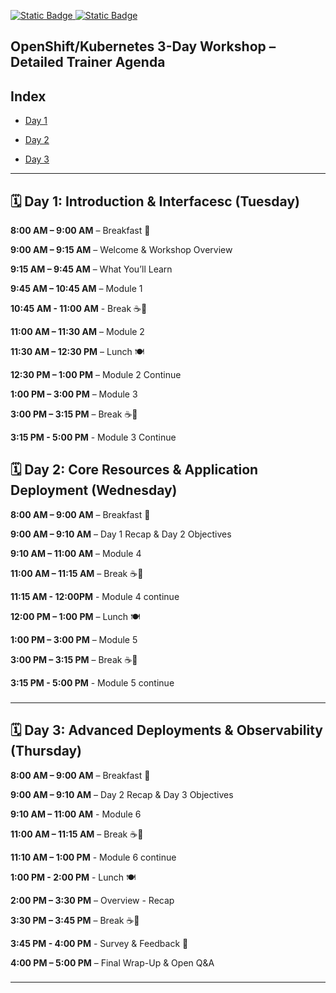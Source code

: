 [![Static Badge](https://img.shields.io/badge/RedHat-OpenShift-maroon?style=flat&logo=Redhat&logoSize=auto)
](https://docs.redhat.com/en/documentation/openshift_container_platform/4.19)   [![Static Badge](https://img.shields.io/badge/Kubernetes-black?style=flat&logo=Kubernetes&logoSize=auto)
](https://kubernetes.io/docs/home/)

## OpenShift/Kubernetes 3-Day Workshop – Detailed Trainer Agenda

## Index 

- [Day 1](#️-day-1-introduction--interfacesc-tuesday)

- [Day 2](#️-day-2-core-resources--application-deployment-wednesday)

- [Day 3](#️-day-3-advanced-deployments--observability-thursday)
---

## 🗓️ Day 1: Introduction & Interfacesc (Tuesday)



**8:00 AM – 9:00 AM**   – Breakfast 🥐

**9:00 AM – 9:15 AM**   – Welcome & Workshop Overview

**9:15 AM – 9:45 AM**   – What You’ll Learn

**9:45 AM – 10:45 AM**  – Module 1 

**10:45 AM - 11:00 AM** - Break ☕🥯

**11:00 AM – 11:30 AM** – Module 2

**11:30 AM – 12:30 PM** – Lunch 🍽️

**12:30 PM – 1:00 PM**  – Module 2 Continue

**1:00 PM – 3:00 PM**   – Module 3

**3:00 PM – 3:15 PM**   – Break ☕🥯

**3:15 PM - 5:00 PM**   - Module 3 Continue


## 🗓️ Day 2: Core Resources & Application Deployment (Wednesday)


**8:00 AM – 9:00 AM**   – Breakfast 🥐

**9:00 AM – 9:10 AM**   – Day 1 Recap & Day 2 Objectives

**9:10 AM – 11:00 AM**  – Module 4 

**11:00 AM – 11:15 AM** – Break ☕🥯

**11:15 AM - 12:00PM**  - Module 4 continue 

**12:00 PM – 1:00 PM**  – Lunch 🍽️

**1:00 PM – 3:00 PM**   – Module 5

**3:00 PM – 3:15 PM**   – Break ☕🥯

**3:15 PM - 5:00 PM**   - Module 5 continue 

###

---

## 🗓️ Day 3: Advanced Deployments & Observability (Thursday)

**8:00 AM – 9:00 AM**   – Breakfast 🥐

**9:00 AM – 9:10 AM**   – Day 2 Recap & Day 3 Objectives

**9:10 AM – 11:00 AM**  - Module 6

**11:00 AM – 11:15 AM** – Break ☕🥯

**11:10 AM – 1:00 PM** - Module 6 continue 

**1:00 PM - 2:00 PM**  - Lunch 🍽️

**2:00 PM – 3:30 PM**   – Overview - Recap

**3:30 PM – 3:45 PM**   – Break ☕🥯

**3:45 PM - 4:00 PM**   - Survey & Feedback 📝

**4:00 PM – 5:00 PM**   – Final Wrap-Up & Open Q\&A

###

---
